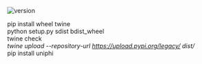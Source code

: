 ![version](https://img.shields.io/badge/version-1.1.17-blue.svg)

pip install wheel twine\
python setup.py sdist bdist_wheel\
twine check *\
twine upload --repository-url https://upload.pypi.org/legacy/ dist/*\
pip install uniphi

